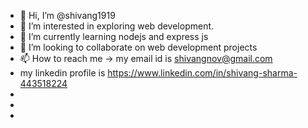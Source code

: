 - 👋 Hi, I’m @shivang1919
- 👀 I’m interested in exploring web development.
- 🌱 I’m currently learning nodejs and express js
- 💞️ I’m looking to collaborate on web development projects
- 📫 How to reach me -> my email id is shivangnov@gmail.com
- my linkedin profile is https://www.linkedin.com/in/shivang-sharma-443518224 
- 
- 
- 

<!---
shivang1919/shivang1919 is a ✨ special ✨ repository because its `README.md` (this file) appears on your GitHub profile.
You can click the Preview link to take a look at your changes.
--->

